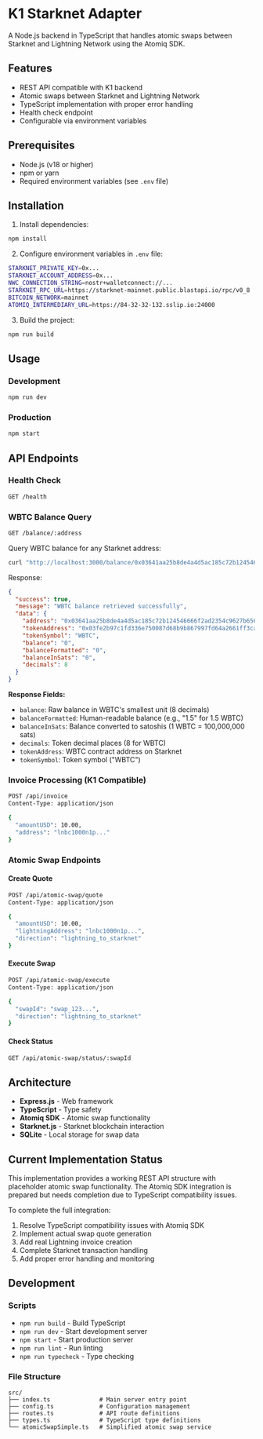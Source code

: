 # K1 Starknet Adapter

A Node.js backend in TypeScript that handles atomic swaps between Starknet and Lightning Network using the Atomiq SDK.

## Features

- REST API compatible with K1 backend
- Atomic swaps between Starknet and Lightning Network
- TypeScript implementation with proper error handling
- Health check endpoint
- Configurable via environment variables

## Prerequisites

- Node.js (v18 or higher)
- npm or yarn
- Required environment variables (see `.env` file)

## Installation

1. Install dependencies:
```bash
npm install
```

2. Configure environment variables in `.env` file:
```bash
STARKNET_PRIVATE_KEY=0x...
STARKNET_ACCOUNT_ADDRESS=0x...
NWC_CONNECTION_STRING=nostr+walletconnect://...
STARKNET_RPC_URL=https://starknet-mainnet.public.blastapi.io/rpc/v0_8
BITCOIN_NETWORK=mainnet
ATOMIQ_INTERMEDIARY_URL=https://84-32-32-132.sslip.io:24000
```

3. Build the project:
```bash
npm run build
```

## Usage

### Development
```bash
npm run dev
```

### Production
```bash
npm start
```

## API Endpoints

### Health Check
```bash
GET /health
```

### WBTC Balance Query
```bash
GET /balance/:address
```

Query WBTC balance for any Starknet address:
```bash
curl "http://localhost:3000/balance/0x03641aa25b8de4a4d5ac185c72b124546666f2ad2354c9627b6565830fdea408"
```

Response:
```json
{
  "success": true,
  "message": "WBTC balance retrieved successfully",
  "data": {
    "address": "0x03641aa25b8de4a4d5ac185c72b124546666f2ad2354c9627b6565830fdea408",
    "tokenAddress": "0x03fe2b97c1fd336e750087d68b9b867997fd64a2661ff3ca5a7c771641e8e7ac",
    "tokenSymbol": "WBTC",
    "balance": "0",
    "balanceFormatted": "0",
    "balanceInSats": "0",
    "decimals": 8
  }
}
```

**Response Fields:**
- `balance`: Raw balance in WBTC's smallest unit (8 decimals)
- `balanceFormatted`: Human-readable balance (e.g., "1.5" for 1.5 WBTC)
- `balanceInSats`: Balance converted to satoshis (1 WBTC = 100,000,000 sats)
- `decimals`: Token decimal places (8 for WBTC)
- `tokenAddress`: WBTC contract address on Starknet
- `tokenSymbol`: Token symbol ("WBTC")

### Invoice Processing (K1 Compatible)
```bash
POST /api/invoice
Content-Type: application/json

{
  "amountUSD": 10.00,
  "address": "lnbc1000n1p..."
}
```

### Atomic Swap Endpoints

#### Create Quote
```bash
POST /api/atomic-swap/quote
Content-Type: application/json

{
  "amountUSD": 10.00,
  "lightningAddress": "lnbc1000n1p...",
  "direction": "lightning_to_starknet"
}
```

#### Execute Swap
```bash
POST /api/atomic-swap/execute
Content-Type: application/json

{
  "swapId": "swap_123...",
  "direction": "lightning_to_starknet"
}
```

#### Check Status
```bash
GET /api/atomic-swap/status/:swapId
```

## Architecture

- **Express.js** - Web framework
- **TypeScript** - Type safety
- **Atomiq SDK** - Atomic swap functionality
- **Starknet.js** - Starknet blockchain interaction
- **SQLite** - Local storage for swap data

## Current Implementation Status

This implementation provides a working REST API structure with placeholder atomic swap functionality. The Atomiq SDK integration is prepared but needs completion due to TypeScript compatibility issues.

To complete the full integration:

1. Resolve TypeScript compatibility issues with Atomiq SDK
2. Implement actual swap quote generation
3. Add real Lightning invoice creation
4. Complete Starknet transaction handling
5. Add proper error handling and monitoring

## Development

### Scripts
- `npm run build` - Build TypeScript
- `npm run dev` - Start development server
- `npm start` - Start production server
- `npm run lint` - Run linting
- `npm run typecheck` - Type checking

### File Structure
```
src/
├── index.ts              # Main server entry point
├── config.ts             # Configuration management
├── routes.ts             # API route definitions
├── types.ts              # TypeScript type definitions
└── atomicSwapSimple.ts   # Simplified atomic swap service
```